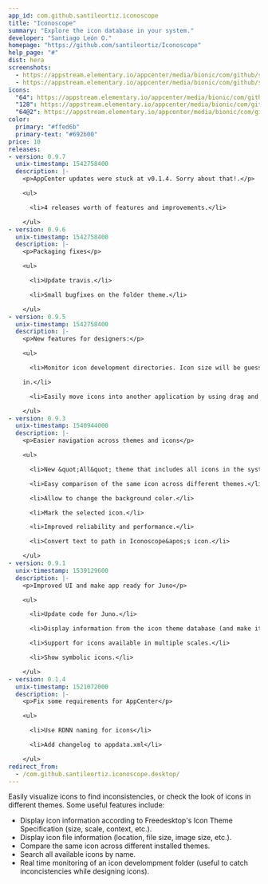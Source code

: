 ```yaml
---
app_id: com.github.santileortiz.iconoscope
title: "Iconoscope"
summary: "Explore the icon database in your system."
developer: "Santiago León O."
homepage: "https://github.com/santileortiz/Iconoscope"
help_page: "#"
dist: hera
screenshots:
  - https://appstream.elementary.io/appcenter/media/bionic/com/github/santileortiz.iconoscope/7DD49619A73B67066A984EB62F06728D/screenshots/image-1_orig.png
  - https://appstream.elementary.io/appcenter/media/bionic/com/github/santileortiz.iconoscope/7DD49619A73B67066A984EB62F06728D/screenshots/image-2_orig.png
icons:
  "64": https://appstream.elementary.io/appcenter/media/bionic/com/github/santileortiz.iconoscope/7DD49619A73B67066A984EB62F06728D/icons/64x64/com.github.santileortiz.iconoscope_com.github.santileortiz.iconoscope.png
  "128": https://appstream.elementary.io/appcenter/media/bionic/com/github/santileortiz.iconoscope/7DD49619A73B67066A984EB62F06728D/icons/128x128/com.github.santileortiz.iconoscope_com.github.santileortiz.iconoscope.png
  "64@2": https://appstream.elementary.io/appcenter/media/bionic/com/github/santileortiz.iconoscope/7DD49619A73B67066A984EB62F06728D/icons/64x64@2/com.github.santileortiz.iconoscope_com.github.santileortiz.iconoscope.png
color:
  primary: "#ffed6b"
  primary-text: "#692b00"
price: 10
releases:
- version: 0.9.7
  unix-timestamp: 1542758400
  description: |-
    <p>AppCenter updates were stuck at v0.1.4. Sorry about that!.</p>

    <ul>

      <li>4 releases worth of features and improvements.</li>

    </ul>
- version: 0.9.6
  unix-timestamp: 1542758400
  description: |-
    <p>Packaging fixes</p>

    <ul>

      <li>Update travis.</li>

      <li>Small bugfixes on the folder theme.</li>

    </ul>
- version: 0.9.5
  unix-timestamp: 1542758400
  description: |-
    <p>New features for designers:</p>

    <ul>

      <li>Monitor icon development directories. Icon size will be guessed based on the name of the subdirectory it&apos;s

    in.</li>

      <li>Easily move icons into another application by using drag and drop. Useful when creating mockups.</li>

    </ul>
- version: 0.9.3
  unix-timestamp: 1540944000
  description: |-
    <p>Easier navigation across themes and icons</p>

    <ul>

      <li>New &quot;All&quot; theme that includes all icons in the system.</li>

      <li>Easy comparison of the same icon across different themes.</li>

      <li>Allow to change the background color.</li>

      <li>Mark the selected icon.</li>

      <li>Improved reliability and performance.</li>

      <li>Convert text to path in Iconoscope&apos;s icon.</li>

    </ul>
- version: 0.9.1
  unix-timestamp: 1539129600
  description: |-
    <p>Improved UI and make app ready for Juno</p>

    <ul>

      <li>Update code for Juno.</li>

      <li>Display information from the icon theme database (and make it selectable).</li>

      <li>Support for icons available in multiple scales.</li>

      <li>Show symbolic icons.</li>

    </ul>
- version: 0.1.4
  unix-timestamp: 1521072000
  description: |-
    <p>Fix some requirements for AppCenter</p>

    <ul>

      <li>Use RDNN naming for icons</li>

      <li>Add changelog to appdata.xml</li>

    </ul>
redirect_from:
  - /com.github.santileortiz.iconoscope.desktop/
---
```


<p>Easily visualize icons to find inconsistencies, or check the look of icons in different themes. Some useful features include:</p>
<ul>
  <li>Display icon information according to Freedesktop&apos;s Icon Theme Specification (size, scale, context, etc.).</li>
  <li>Display icon file information (location, file size, image size, etc.).</li>
  <li>Compare the same icon across different installed themes.</li>
  <li>Search all available icons by name.</li>
  <li>Real time monitoring of an icon develompment folder (useful to catch inconcistencies while designing icons).</li>
</ul>